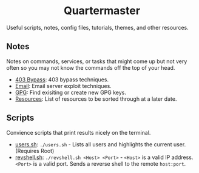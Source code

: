 
<h1 align="center">
  <br>
  Quartermaster
  <br>
</h1>
Useful scripts, notes, config files, tutorials, themes, and other resources.

## Notes
Notes on commands, services, or tasks that might come up but not very often so you may not know the commands off the top of your head.

- [403 Bypass](notes/403bypass.md): 403 bypass techniques.
- [Email](notes/email.md): Email server exploit techniques. 
- [GPG](notes/gpg.md): Find exisiting or create new GPG keys.
- [Resources](notes/resources.md): List of resources to be sorted through at a later date.

## Scripts
Convience scripts that print results nicely on the terminal. 

- [users.sh](scripts/users.sh): `./users.sh` - Lists all users and highlights the current user. (Requires Root)
- [revshell.sh](scripts/revshell.sh): `./revshell.sh <Host> <Port>` - `<Host>` is a valid IP address. `<Port>` is a valid port. Sends a reverse shell to the remote `host:port`.
